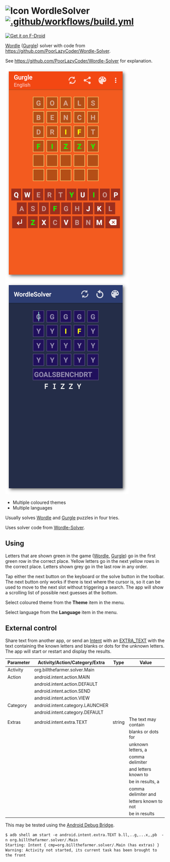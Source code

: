 # ![Icon](src/main/res/drawable-xhdpi/ic_launcher.png) WordleSolver [![.github/workflows/build.yml](https://github.com/billthefarmer/wordlesolver/actions/workflows/build.yml/badge.svg)](https://github.com/billthefarmer/wordlesolver/actions/workflows/build.yml)
[<img src="https://fdroid.gitlab.io/artwork/badge/get-it-on.svg" alt="Get it on F-Droid" height="80">](https://f-droid.org/packages/org.billthefarmer.solver/)

[Wordle](https://www.powerlanguage.co.uk/wordle/)
([Gurgle](https://github.com/billthefarmer/gurgle)) solver with code
from https://github.com/PoorLazyCoder/Wordle-Solver.

See https://github.com/PoorLazyCoder/Wordle-Solver for explanation.

![Gurgle](https://github.com/billthefarmer/billthefarmer.github.io/raw/master/images/Gurgle-solver.png) ![Solver](https://github.com/billthefarmer/billthefarmer.github.io/raw/master/images/WordleSolver.png)

 * Multiple coloured themes
 * Multiple languages

Usually solves [Wordle](href="https://www.powerlanguage.co.uk/wordle)
and [Gurgle](https://github.com/billthefarmer/gurgle) puzzles in four
tries.

Uses solver code from
[Wordle-Solver](https://github.com/PoorLazyCoder/Wordle-Solver).

## Using
Letters that are shown green in the game
([Wordle](https://www.powerlanguage.co.uk/wordle),
[Gurgle](https://github.com/billthefarmer/gurgle)) go in the first
green row in the correct place. Yellow letters go in the next yellow
rows in the correct place. Letters shown grey go in the last row in
any order.

Tap either the next button on the keyboard or the solve button in the
toolbar. The next button only works if there is text where the cursor
is, so it can be used to move to the next slot without triggering a
search. The app will show a scrolling list of possible next guesses at
the bottom.

Select coloured theme from the **Theme** item in the menu.

Select language from the **Language** item in the menu.

## External control
Share text from another app, or send an
[Intent](https://developer.android.com/reference/android/content/Intent)
with an
[EXTRA_TEXT](https://developer.android.com/reference/android/content/Intent#EXTRA_TEXT)
with the text containing the known letters and blanks or dots for the
unknown letters. The app will start or restart and display the
results.

| Parameter | Activity/Action/Category/Extra | Type | Value |
| --------- | ------------------------------ | ---- | ----- |
| Activity | org.billthefarmer.solver.Main |
| Action | android.intent.action.MAIN |
| | android.intent.action.DEFAULT |
| | android.intent.action.SEND |
| | android.intent.action.VIEW |
| Category | android.intent.category.LAUNCHER |
| | android.intent.category.DEFAULT |
| Extras | android.intent.extra.TEXT | string | The text may contain |
| | | | blanks or dots for |
| | | | unknown letters, a |
| | | | comma delimiter |
| | | | and letters known to |
| | | | be in results, a |
| | | | comma delimiter and |
| | | | letters known to not |
| | | | be in results |

This may be tested using the [Android Debug
Bridge](https://developer.android.com/studio/command-line/adb#am).
```shell
$ adb shell am start -e android.intent.extra.TEXT b.ll,..g,...x,,pb  -n org.billthefarmer.solver/.Main
Starting: Intent { cmp=org.billthefarmer.solver/.Main (has extras) }
Warning: Activity not started, its current task has been brought to the front
```
